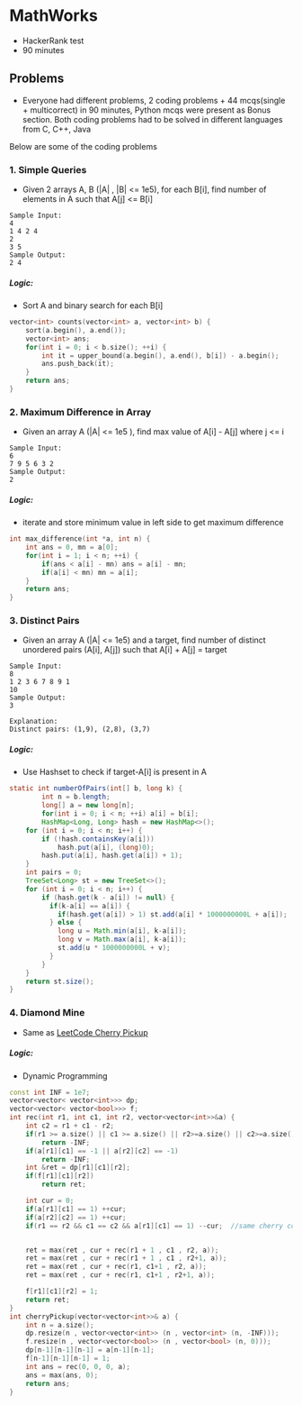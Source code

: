 # MathWorks 

- HackerRank test 
- 90 minutes

## Problems 
- Everyone had different problems, 2 coding problems + 44 mcqs(single + multicorrect) in 90 minutes, Python mcqs were present as Bonus section. Both coding problems had to be solved in different languages from C, C++, Java

Below are some of the coding problems

### 1. Simple Queries
- Given 2 arrays A, B (|A| , |B| <= 1e5), for each B[i], find number of elements in A such that A[j] <= B[i]
```
Sample Input:
4
1 4 2 4
2 
3 5
Sample Output:
2 4
```
##### Logic: 
- Sort A and binary search for each B[i]
```cpp
vector<int> counts(vector<int> a, vector<int> b) {
	sort(a.begin(), a.end());
	vector<int> ans;
	for(int i = 0; i < b.size(); ++i) {
		int it = upper_bound(a.begin(), a.end(), b[i]) - a.begin();
		ans.push_back(it);
	}
	return ans;
}
```
### 2. Maximum Difference in Array 
- Given an array A (|A| <= 1e5 ), find max value of A[i] - A[j] where j <= i
```
Sample Input:
6
7 9 5 6 3 2 
Sample Output:
2
```
##### Logic: 
- iterate and store minimum value in left side to get maximum difference 
```c
int max_difference(int *a, int n) {
	int ans = 0, mn = a[0];
	for(int i = 1; i < n; ++i) {
		if(ans < a[i] - mn) ans = a[i] - mn;
		if(a[i] < mn) mn = a[i];
	}
	return ans;
}
```

### 3. Distinct Pairs
- Given an array A (|A| <= 1e5) and a target, find number of distinct unordered pairs (A[i], A[j]) such that A[i] + A[j] = target
```
Sample Input:
8
1 2 3 6 7 8 9 1 
10
Sample Output:
3

Explanation: 
Distinct pairs: (1,9), (2,8), (3,7)
```
##### Logic: 
- Use Hashset to check if target-A[i] is present in A
```java
static int numberOfPairs(int[] b, long k) {
		int n = b.length;
		long[] a = new long[n];
		for(int i = 0; i < n; ++i) a[i] = b[i];
		HashMap<Long, Long> hash = new HashMap<>();
    for (int i = 0; i < n; i++) {
        if (!hash.containsKey(a[i]))
            hash.put(a[i], (long)0);
        hash.put(a[i], hash.get(a[i]) + 1);
    }
    int pairs = 0;
    TreeSet<Long> st = new TreeSet<>();
    for (int i = 0; i < n; i++) {
        if (hash.get(k - a[i]) != null) {
          if(k-a[i] == a[i]) {
            if(hash.get(a[i]) > 1) st.add(a[i] * 1000000000L + a[i]);
          } else {
            long u = Math.min(a[i], k-a[i]);
            long v = Math.max(a[i], k-a[i]);
            st.add(u * 1000000000L + v);
          }
        }
    }
    return st.size();
}
```

### 4. Diamond Mine
- Same as [LeetCode Cherry Pickup](https://leetcode.com/problems/cherry-pickup/)
##### Logic:
- Dynamic Programming
```cpp
const int INF = 1e7;
vector<vector< vector<int>>> dp;
vector<vector< vector<bool>>> f;
int rec(int r1, int c1, int r2, vector<vector<int>>&a) {
    int c2 = r1 + c1 - r2;
    if(r1 >= a.size() || c1 >= a.size() || r2>=a.size() || c2>=a.size() )
        return -INF;
    if(a[r1][c1] == -1 || a[r2][c2] == -1)
        return -INF;
    int &ret = dp[r1][c1][r2];
    if(f[r1][c1][r2]) 
        return ret;

    int cur = 0;
    if(a[r1][c1] == 1) ++cur;
    if(a[r2][c2] == 1) ++cur;
    if(r1 == r2 && c1 == c2 && a[r1][c1] == 1) --cur;  //same cherry counted twice


    ret = max(ret , cur + rec(r1 + 1 , c1 , r2, a));
    ret = max(ret , cur + rec(r1 + 1 , c1 , r2+1, a));
    ret = max(ret , cur + rec(r1, c1+1 , r2, a));
    ret = max(ret , cur + rec(r1, c1+1 , r2+1, a));

    f[r1][c1][r2] = 1;
    return ret;
}
int cherryPickup(vector<vector<int>>& a) {
    int n = a.size();    
    dp.resize(n , vector<vector<int>> (n , vector<int> (n, -INF)));
    f.resize(n , vector<vector<bool>> (n , vector<bool> (n, 0)));
    dp[n-1][n-1][n-1] = a[n-1][n-1];
    f[n-1][n-1][n-1] = 1;
    int ans = rec(0, 0, 0, a);
    ans = max(ans, 0);
    return ans;
}
```
